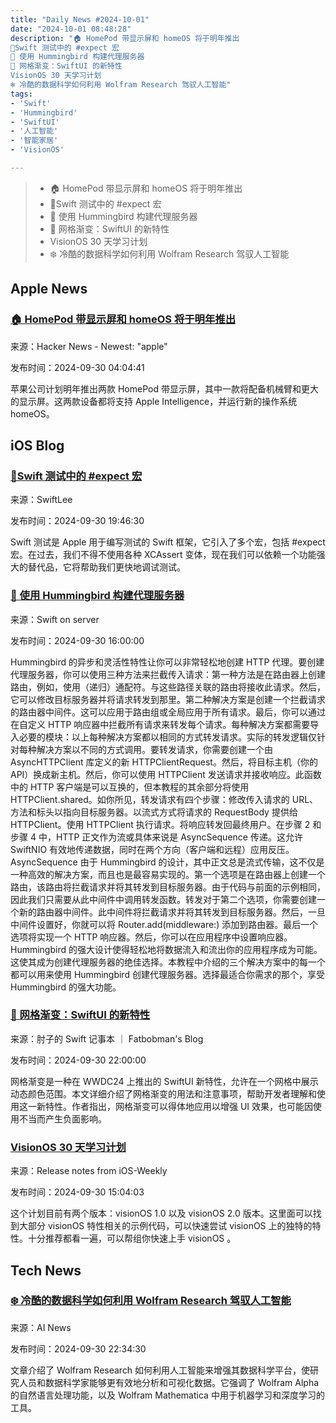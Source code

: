 ```yaml
---
title: "Daily News #2024-10-01"
date: "2024-10-01 08:48:28"
description: "🏠 HomePod 带显示屏和 homeOS 将于明年推出
🌟Swift 测试中的 #expect 宏
🌟 使用 Hummingbird 构建代理服务器
🌈 网格渐变：SwiftUI 的新特性
VisionOS 30 天学习计划
❄️ 冷酷的数据科学如何利用 Wolfram Research 驾驭人工智能"
tags: 
- 'Swift'
- 'Hummingbird'
- 'SwiftUI'
- '人工智能'
- '智能家居'
- 'VisionOS'

---
```


> - 🏠 HomePod 带显示屏和 homeOS 将于明年推出
> - 🌟Swift 测试中的 #expect 宏
> - 🌟 使用 Hummingbird 构建代理服务器
> - 🌈 网格渐变：SwiftUI 的新特性
> - VisionOS 30 天学习计划
> - ❄️ 冷酷的数据科学如何利用 Wolfram Research 驾驭人工智能

## Apple News

### [🏠 HomePod 带显示屏和 homeOS 将于明年推出](https://9to5mac.com/2024/09/29/homepod-with-display-homeos-ai/)

来源：Hacker News - Newest: "apple"

发布时间：2024-09-30 04:04:41

苹果公司计划明年推出两款 HomePod 带显示屏，其中一款将配备机械臂和更大的显示屏。这两款设备都将支持 Apple Intelligence，并运行新的操作系统 homeOS。

## iOS Blog

### [🌟Swift 测试中的 #expect 宏](https://www.avanderlee.com/swift-testing/expect-macro/)

来源：SwiftLee

发布时间：2024-09-30 19:46:30

Swift 测试是 Apple 用于编写测试的 Swift 框架，它引入了多个宏，包括 #expect 宏。在过去，我们不得不使用各种 XCAssert 变体，现在我们可以依赖一个功能强大的替代品，它将帮助我们更快地调试测试。

### [🌟 使用 Hummingbird 构建代理服务器](https://swiftonserver.com/how-to-build-a-proxy-server-with-hummingbird/)

来源：Swift on server

发布时间：2024-09-30 16:00:00

Hummingbird 的异步和灵活性特性让你可以非常轻松地创建 HTTP 代理。要创建代理服务器，你可以使用三种方法来拦截传入请求：第一种方法是在路由器上创建路由，例如，使用（递归）通配符。与这些路径关联的路由将接收此请求。然后，它可以修改目标服务器并将请求转发到那里。第二种解决方案是创建一个拦截请求的路由器中间件。这可以应用于路由组或全局应用于所有请求。最后，你可以通过在自定义 HTTP 响应器中拦截所有请求来转发每个请求。每种解决方案都需要导入必要的模块：以上每种解决方案都以相同的方式转发请求。实际的转发逻辑仅针对每种解决方案以不同的方式调用。要转发请求，你需要创建一个由 AsyncHTTPClient 库定义的新 HTTPClientRequest。然后，将目标主机（你的 API）换成新主机。然后，你可以使用 HTTPClient 发送请求并接收响应。此函数中的 HTTP 客户端是可以互换的，但本教程的其余部分将使用 HTTPClient.shared。如你所见，转发请求有四个步骤：修改传入请求的 URL、方法和标头以指向目标服务器。以流式方式将请求的 RequestBody 提供给 HTTPClient。使用 HTTPClient 执行请求。将响应转发回最终用户。在步骤 2 和步骤 4 中，HTTP 正文作为流或具体来说是 AsyncSequence<ByteBuffer> 传递。这允许 SwiftNIO 有效地传递数据，同时在两个方向（客户端和远程）应用反压。AsyncSequence<ByteBuffer> 由于 Hummingbird 的设计，其中正文总是流式传输，这不仅是一种高效的解决方案，而且也是最容易实现的。第一个选项是在路由器上创建一个路由，该路由将拦截请求并将其转发到目标服务器。由于代码与前面的示例相同，因此我们只需要从此中间件中调用转发函数。转发对于第二个选项，你需要创建一个新的路由器中间件。此中间件将拦截请求并将其转发到目标服务器。然后，一旦中间件设置好，你就可以将 Router.add(middleware:) 添加到路由器。最后一个选项将实现一个 HTTP 响应器。然后，你可以在应用程序中设置响应器。Hummingbird 的强大设计使得轻松地将数据流入和流出你的应用程序成为可能。这使其成为创建代理服务器的绝佳选择。本教程中介绍的三个解决方案中的每一个都可以用来使用 Hummingbird 创建代理服务器。选择最适合你需求的那个，享受 Hummingbird 的强大功能。

### [🌈 网格渐变：SwiftUI 的新特性](https://fatbobman.com/zh/weekly/issue-051/)

来源：肘子的 Swift 记事本 ｜ Fatbobman's Blog

发布时间：2024-09-30 22:00:00

网格渐变是一种在 WWDC24 上推出的 SwiftUI 新特性，允许在一个网格中展示动态颜色范围。本文详细介绍了网格渐变的用法和注意事项，帮助开发者理解和使用这一新特性。作者指出，网格渐变可以得体地应用以增强 UI 效果，也可能因使用不当而产生负面影响。

### [VisionOS 30 天学习计划](https://github.com/SwiftOldDriver/iOS-Weekly/releases/tag/%23307)

来源：Release notes from iOS-Weekly

发布时间：2024-09-30 15:04:03

这个计划目前有两个版本：visionOS 1.0 以及 visionOS 2.0 版本。这里面可以找到大部分 visionOS 特性相关的示例代码，可以快速尝试 visionOS 上的独特的特性。十分推荐都看一遍，可以帮组你快速上手 visionOS 。

## Tech News

### [❄️ 冷酷的数据科学如何利用 Wolfram Research 驾驭人工智能](https://www.artificialintelligence-news.com/news/how-cold-hard-data-science-harnesses-ai-with-wolfram-research/?utm_source=rss&utm_medium=rss&utm_campaign=how-cold-hard-data-science-harnesses-ai-with-wolfram-research)

来源：AI News

发布时间：2024-09-30 22:34:30

文章介绍了 Wolfram Research 如何利用人工智能来增强其数据科学平台，使研究人员和数据科学家能够更有效地分析和可视化数据。它强调了 Wolfram Alpha 的自然语言处理功能，以及 Wolfram Mathematica 中用于机器学习和深度学习的工具。
